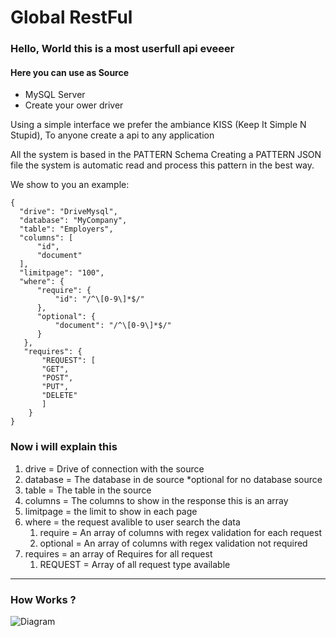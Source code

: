 # Global RestFul
### Hello, World this is a most userfull api eveeer

#### Here you can use as Source

 - MySQL Server
 - Create your ower driver

Using a simple interface we prefer the ambiance KISS (Keep It Simple N Stupid), To anyone create  a api to any application

All the system is based in the PATTERN Schema Creating a PATTERN JSON file the system is automatic read and process this pattern in the best way.

We show to you an example:

	{  
	  "drive": "DriveMysql",  
	  "database": "MyCompany",  
	  "table": "Employers",  
	  "columns": [
		  "id",
		  "document"
	  ],
	  "limitpage": "100",  
	  "where": {
		  "require": {
			  "id": "/^\[0-9\]*$/"
	      },
	      "optional": {
		      "document": "/^\[0-9\]*$/"
		  }
	   },
	   "requires": {
		   "REQUEST": [
		   "GET",
		   "POST",
		   "PUT",
		   "DELETE"
		   ]
		}
	}

### Now i will explain this

 1. drive = Drive of connection with the source
 2. database = The database in de source *optional for no database source
 3. table = The table in the source
 4. columns = The columns to show in the response this is an array
 5. limitpage = the limit to show in each page
 6. where = the request avalible to user search the data
	 1. require = An array of columns with regex validation for each request
	 2. optional = An array  of columns with regex validation not required
7. requires = an array of Requires for all request
	1. REQUEST = Array of all request type available


----------


### How Works ?
![Diagram](https://lh5.googleusercontent.com/4lS-AHyeaW2tLWgFxr970axzfQx8_4tF_SCRLtYRONa6EYlsic01HtuOAT3I_vbGpiK6wx4hBVXVPHQggF8z=w1920-h960)